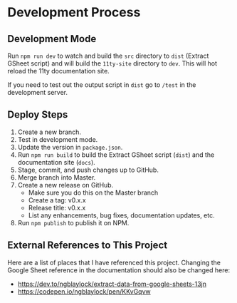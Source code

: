 # Development Process

## Development Mode

Run `npm run dev` to watch and build the `src` directory to `dist` (Extract GSheet script) and will build the `11ty-site` directory to `dev`. This will hot reload the 11ty documentation site.

If you need to test out the output script in `dist` go to `/test` in the development server.

## Deploy Steps

1. Create a new branch.
2. Test in development mode.
3. Update the version in `package.json`.
4. Run `npm run build` to build the Extract GSheet script (`dist`) and the documentation site (`docs`).
5. Stage, commit, and push changes up to GitHub.
6. Merge branch into Master.
7. Create a new release on GitHub.
   - Make sure you do this on the Master branch
   - Create a tag: v0.x.x
   - Release title: v0.x.x
   - List any enhancements, bug fixes, documentation updates, etc.
8. Run `npm publish` to publish it on NPM.

## External References to This Project

Here are a list of places that I have referenced this project. Changing the Google Sheet reference in the documentation should also be changed here:

- https://dev.to/ngblaylock/extract-data-from-google-sheets-13jn
- https://codepen.io/ngblaylock/pen/KKvGqvw